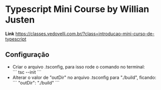 <h1>Typescript Mini Course by Willian Justen</h1>

<p><strong>Link</strong> <a href="https://classes.vedovelli.com.br/?class=introducao-mini-curso-de-typescript">https://classes.vedovelli.com.br/?class=introducao-mini-curso-de-typescript</a></p>

<h2>Configuração</h2>
<ul>
<li>
    Criar o arquivo .tsconfig, para isso rode o comando no terminal: <br>
    ```
            tsc --init
    ```
</li>
<li>
    Alterar o valor de "outDir" no arquivo .tsconfig para "./build", ficando: <br>
    ```
        "outDir": "./build"
    ```
</li>
</ul>
